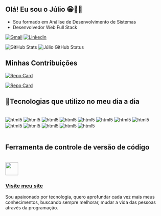 ## Olá! Eu sou o Júlio 😁🤚🏽

- Sou formado em Análise de Desenvolvimento de Sistemas
- Desenvolvedor Web Full Stack

[![Gmail](https://img.shields.io/badge/LinkedIn-0077B5?style=for-the-badge&logo=linkedin&logoColor=white)](https://www.linkedin.com/in/júlio-césar-r-reis//)
[![Linkedin](https://img.shields.io/badge/Gmail-D14836?style=for-the-badge&logo=gmail&logoColor=white)](julioreis044@gmail.com)


![GitHub Stats](https://github-readme-stats.vercel.app/api?username=julio-r-ai&layout=compact&langs_count=7&theme=dracula)
![Júlio GitHub Status](https://github-readme-stats.vercel.app/api/top-langs/?username=julio-r-ai&layout=compact&langs_count=7&theme=dracula)

## Minhas Contribuições

[![Repo Card](https://github-readme-stats.vercel.app/api/pin/?username=julio-r-ai&repo=dio-lab-open-source&layout=compact&langs_count=7&theme=dracula)](https://github.com/julio-r-ai/dio-lab-open-source)

[![Repo Card](https://github-readme-stats.vercel.app/api/pin/?username=julio-r-ai&repo=PROJETO-PI-DIGITAL-HOUSE&layout=compact&langs_count=7&theme=dracula)](https://github.com/julio-r-ai/PROJETO-PI-DIGITAL-HOUSE)


## 🚀Tecnologias que utilizo no meu dia a dia

<div style="display: inline_block"><br/>
    <img align="center" alt="html5" src="https://img.shields.io/badge/HTML5-E34F26?style=for-the-badge&logo=html5&logoColor=white">
    <img align="center" alt="html5" src="https://img.shields.io/badge/CSS3-1572B6?style=for-the-badge&logo=css3&logoColor=white">
    <img align="center" alt="html5" src="https://img.shields.io/badge/JavaScript-F7DF1E?style=for-the-badge&logo=javascript&logoColor=black">
    <img align="center" alt="html5" src="https://img.shields.io/badge/React-20232A?style=for-the-badge&logo=react&logoColor=61DAFB">
    <img align="center" alt="html5" src="https://img.shields.io/badge/MySQL-00000F?style=for-the-badge&logo=mysql&logoColor=white">
    <img align="center" alt="html5" src="https://img.shields.io/badge/Node.js-43853D?style=for-the-badge&logo=node.js&logoColor=white">
    <img align="center" alt="html5" src="https://img.shields.io/badge/Express.js-404D59?style=for-the-badge"> 
    <img align="center" alt="html5" src="https://img.shields.io/badge/React_Native-20232A?style=for-the-badge&logo=react&logoColor=61DAFB"> 
    <img align="center" alt="html5" src="https://img.shields.io/badge/Python-14354C?style=for-the-badge&logo=python&logoColor=white"> 
    <img align="center" alt="html5" src="https://img.shields.io/badge/PHP-777BB4?style=for-the-badge&logo=php&logoColor=white"> 
    <img align="center" alt="html5" src="https://img.shields.io/badge/Laravel-FF2D20?style=for-the-badge&logo=laravel&logoColor=white"> 
    <img align="center" alt="html5" src="https://img.shields.io/badge/C%23-239120?style=for-the-badge&logo=c-sharp&logoColor=white"> 
    <img align="center" alt="html5" src="https://img.shields.io/badge/.NET-5C2D91?style=for-the-badge&logo=.net&logoColor=white"> 
</div>

</br>

## Ferramenta de controle de versão de código
</br>
<img src="https://cdn.jsdelivr.net/gh/devicons/devicon/icons/git/git-original.svg" width="40" height="40"/>


### <a href="https://juliodeveloper.com.br/">Visite meu site<a/>
Sou apaixonado por tecnologia, quero aprofundar cada vez mais meus conhecimentos, buscando sempre melhorar, mudar a vida das pessoas através da programação.
